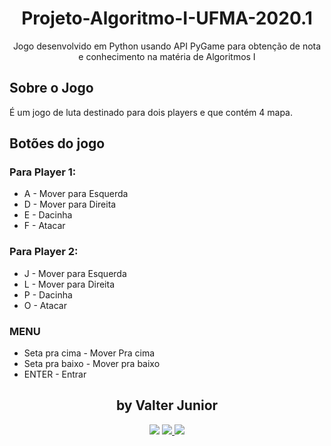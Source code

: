 <h1 align="center">Projeto-Algoritmo-I-UFMA-2020.1</h1>
<p align="center">Jogo desenvolvido em Python usando API PyGame para obtenção de nota e conhecimento na matéria de Algoritmos I</p>

<h2>Sobre o Jogo</h2>
<p>É um jogo de luta destinado para dois players e que contém 4 mapa.</p>

<h2>Botões do jogo</h2>

### Para Player 1:
- A - Mover para Esquerda
- D - Mover para Direita
- E - Dacinha 
- F - Atacar

### Para Player 2:
- J - Mover para Esquerda
- L - Mover para Direita
- P - Dacinha 
- O - Atacar

### MENU
- Seta pra cima - Mover Pra cima
- Seta pra baixo - Mover pra baixo
- ENTER - Entrar

<h2 align="center">by Valter Junior</h2>
<p align="center">
<a href="https://www.instagram.com/vjrx._/"><img src="https://img.shields.io/badge/Instagram-E4405F?style=for-the-badge&logo=instagram&logoColor=white"/></a>
<a href="https://github.com/junior2105/">
<img src="https://img.shields.io/badge/GitHub-100000?style=for-the-badge&logo=github&logoColor=white"/>
</a>
<a href="#">
<img src="https://img.shields.io/badge/VJR-9400d3?style=for-the-badge"/>
